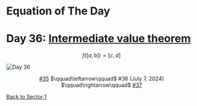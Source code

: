 # Equation of The Day

# Day 36: [Intermediate value theorem](https://en.wikipedia.org/wiki/Intermediate_value_theorem)

$$f([a,b])=[c,d]$$

<picture><img alt="Day 36" src="0036.png"></picture>

<center><a href="0035.html">#35</a> $\qquad\leftarrow\qquad$ #36 (July 7, 2024) $\qquad\rightarrow\qquad$ <a href="0037.html">#37</a></center>

[Back to Sector 1](../0-63.md)

<script src="https://utteranc.es/client.js" repo="12AbBa/eotd" issue-term="pathname" theme="github-light" crossorigin="anonymous" async> </script>